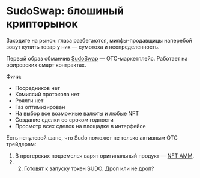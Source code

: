 # SudoSwap: блошиный крипторынок
Заходите на рынок: глаза разбегаются, милфы-продавщицы наперебой зовут купить товар у них — сумотоха и неопределенность. 

Первый образ обманчив
[SudoSwap](http://sudoswap.xyz/) — OTC-маркетплейс. Работает на эфировских смарт контрактах.

Фичи:
- Посредников нет
- Комиссий протокола нет
- Роялти нет
- Газ оптимизирован
- На выбор все возможные валюты и любые NFT
- Создание сделки со сроком годности
- Просмотр всех сделок на площадке в интерфейсе

Есть ненулевой шанс, что Sudo поможет не только активным OTC трейдерам:
1. В прогерских подземелья варят оригинальный продукт — [NFT AMM](https://blog.0xmons.xyz/83017366310).
2. 2. [Готовят](https://twitter.com/0xmons/status/1468100337290543110) к запуску токен SUDO. Дроп или не дроп?